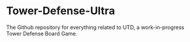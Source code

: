 # Tower-Defense-Ultra
The Github repository for everything related to UTD, a work-in-progress Tower Defense Board Game.
